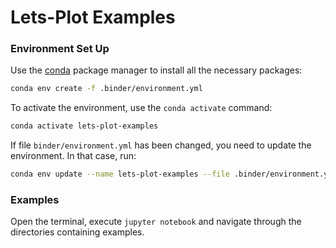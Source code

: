 # Lets-Plot Examples

### Environment Set Up

Use the [conda](https://docs.conda.io) package manager to install all the necessary packages:

```bash
conda env create -f .binder/environment.yml
```

To activate the environment, use the `conda activate` command:

```bash
conda activate lets-plot-examples
```

If file `binder/environment.yml` has been changed, you need to update the environment. In that case, run:

```bash
conda env update --name lets-plot-examples --file .binder/environment.yml --prune
```

### Examples

Open the terminal, execute `jupyter notebook` and navigate through the directories containing examples.
